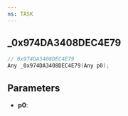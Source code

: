 ```yaml
---
ns: TASK
---
```

## _0x974DA3408DEC4E79

```c
// 0x974DA3408DEC4E79
Any _0x974DA3408DEC4E79(Any p0);
```

## Parameters
* **p0**:
